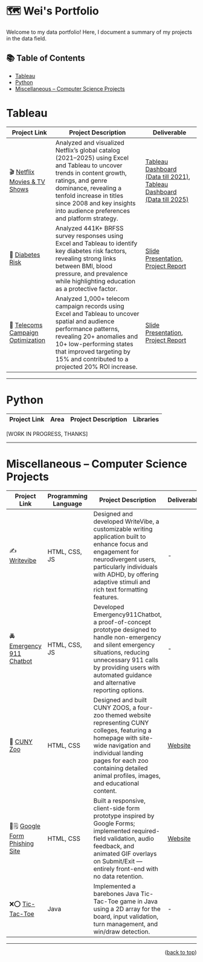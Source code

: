 <a name="readme-top"></a>

# 🗺 Wei's Portfolio

Welcome to my data portfolio! Here, I document a summary of my projects in the data field. 

## 📚 Table of Contents
- [Tableau](#tableau)
- [Python](#python)
- [Miscellaneous – Computer Science Projects](#miscellaneous--computer-science-projects)
<!-- - [SQL](#sql) -->
<!-- - [Power BI](#tableau) -->
<!-- - [Data Engineering](#data-engineering) -->

# Tableau

| Project Link | Project Description | Deliverable |
|---|---|---| 
| 🎬 [Netflix Movies & TV Shows](https://github.com/chenweida6220/Netflix-Movies-TV-Shows-Analysis) | Analyzed and visualized Netflix’s global catalog (2021–2025) using Excel and Tableau to uncover trends in content growth, ratings, and genre dominance, revealing a tenfold increase in titles since 2008 and key insights into audience preferences and platform strategy. | [Tableau Dashboard (Data till 2021)](https://public.tableau.com/app/profile/wei.da.chen/viz/NetflixMoviesTVShowsTill2021/Netflix), [Tableau Dashboard (Data till 2025)](https://public.tableau.com/app/profile/wei.da.chen/viz/NetflixMoviesTVShowsTill2025/Netflix) |
| 💉 [Diabetes Risk](https://github.com/chenweida6220/diabetes-risk-visualization) | Analyzed 441K+ BRFSS survey responses using Excel and Tableau to identify key diabetes risk factors, revealing strong links between BMI, blood pressure, and prevalence while highlighting education as a protective factor. | [Slide Presentation](https://github.com/chenweida6220/diabetes-risk-visualization/blob/main/COOP%20Diabetes%20Data%20Visualization%20Project.pdf), [Project Report](https://github.com/chenweida6220/diabetes-risk-visualization/blob/main/Visualizing%20Diabetes%20Risk%20-%20An%20Analysis%20of%20CDC%E2%80%99s%202015%20BRFSS%20Data.pdf) |
| 🦠 [Telecoms Campaign Optimization](https://github.com/chenweida6220/telecoms-campaign-optimization-analysis) | Analyzed 1,000+ telecom campaign records using Excel and Tableau to uncover spatial and audience performance patterns, revealing 20+ anomalies and 10+ low-performing states that improved targeting by 15% and contributed to a projected 20% ROI increase. | [Slide Presentation](https://github.com/chenweida6220/telecoms-campaign-optimization-analysis/blob/main/COOP%20Data%20Analyst%20-%20Capstone.pdf), [Project Report](https://github.com/chenweida6220/telecoms-campaign-optimization-analysis/blob/main/COOP%20Capstone%20Project%20-%20One%20Pager.pdf) |

***

# Python

| Project Link | Area | Project Description | Libraries |    
|---|---|---|---|
[WORK IN PROGRESS, THANKS]
<!-- | 👩🏻‍💻 [CS50P - Ongoing](https://github.com/katiehuangx/CS50P/blob/main/README.md) | Programming | This repo contains the solution to the problem sets in [Harvardx CS50P Introduction to Programming with Python](https://www.edx.org/course/cs50s-introduction-to-programming-with-python). | - |  -->

***

# Miscellaneous – Computer Science Projects

| Project Link | Programming Language | Project Description | Deliverable |
|---|---|---|---|
| ✍️ [Writevibe](https://github.com/chenweida6220/csci-49900-writevibe?tab=readme-ov-file#readme-top) | HTML, CSS, JS | Designed and developed WriteVibe, a customizable writing application built to enhance focus and engagement for neurodivergent users, particularly individuals with ADHD, by offering adaptive stimuli and rich text formatting features. | - | - |
| 🚔 [Emergency 911 Chatbot](https://github.com/chenweida6220/2021-Hunter-Codefest_Emergency911Chatbot) | HTML, CSS, JS | Developed Emergency911Chatbot, a proof-of-concept prototype designed to handle non-emergency and silent emergency situations, reducing unnecessary 911 calls by providing users with automated guidance and alternative reporting options. | - | - |
| 🐊 [CUNY Zoo](https://github.com/chenweida6220/WebDevelopmentAssignment1) | HTML, CSS | Designed and built CUNY ZOOS, a four-zoo themed website representing CUNY colleges, featuring a homepage with site-wide navigation and individual landing pages for each zoo containing detailed animal profiles, images, and educational content. | [Website](https://tommyliang1.github.io/WebDevelopmentAssignment1/) |
| 🐍🗒️ [Google Form Phishing Site](https://github.com/chenweida6220/GoogleFormPhishingSite?tab=readme-ov-file) | HTML, CSS | Built a responsive, client-side form prototype inspired by Google Forms; implemented required-field validation, audio feedback, and animated GIF overlays on Submit/Exit — entirely front-end with no data retention. | [Website](https://chenweida6220.github.io/GoogleFormPhishingSite/) | - |
| ❌⭕ [Tic-Tac-Toe](https://github.com/chenweida6220/Java_Tic-Tac-Toe) | Java | Implemented a barebones Java Tic-Tac-Toe game in Java using a 2D array for the board, input validation, turn management, and win/draw detection. | -  | - |

***

<p align="right">(<a href="#readme-top">back to top</a>)</p>

<!-- # Data Engineering

| Project Link | Completion Date | Tools | Project Description | 
|---|---|---|---|
| 🚗 [Uber Taxi](https://github.com/katiehuangx/data-engineering/tree/main/Uber%20Project) | May 2023 | Python, GCP (Storage, Compute Engine, BigQuery), Mage, Looker Studio | Developed and implemented an end-to-end ETL pipeline for processinsg NYC Trip Record data. The pipeline encompassed extracting raw data, performing data transformation using Python, applying fact and dimensional data modelling techniques, orchestrating the pipeline on Mage, and ultimately creating a dashboard using Looker Studio. |
| 🐶 [Dog Adoption](https://github.com/katiehuangx/data-engineering/tree/main/Dog%20Adoption) | Mar 2023 |Python, PostgreSQL, Jupyter Notebook | Designed, created, and deployed a custom data model for a dog adoption data set using Python and PostgreSQL on Jupyter Notebook. |

***

# SQL

| Project Link | Area of Analysis | Project Description | 
|---|---|---|
| 💡 [8-Week SQL Challenges](https://github.com/katiehuangx/8-Week-SQL-Challenge) | Data analysis, data cleaning, data transformation | This repo serves as the solution for the 8 case studies from the [#8WeekSQLChallenge](https://8weeksqlchallenge.com). It showcases my ability to tackle various SQL challenges and demonstrates my proficiency in SQL query writing and problem-solving skills. | 
| 👩🏻‍⚕️ [Health Analytics Case Study](https://github.com/katiehuangx/Serious-SQL-Apprenticeship/blob/main/Health%20Analytics%20Mini%20Case%20Study.md) | Health analysis | I answer business questions related to patients data, such as average and median measurements per user, types of measurements for active users, and median blood pressure values for users. |  
| 🦠 [Covid-19 and the Impact on Malaysia Stock Market](https://github.com/katiehuangx/Covid-19-and-Impact-on-Malaysia-stock-market) | Data cleaning, data analysis | A project close to 🏡 home. Inspired by Alex Freberg's [Data Exploration Project](https://www.youtube.com/watch?v=qfyynHBFOsM&list=PLUaB-1hjhk8H48Pj32z4GZgGWyylqv85f&index=1), I analysed global and local Covid-19 cases & the impact on Malaysia stock market from Jan 2020 to Jul 2021 using SQL and Tableau. |  

***

# Python

| Project Link | Area | Project Description | Libraries |    
|---|---|---|---|
| 👩🏻‍💻 [CS50P - Ongoing](https://github.com/katiehuangx/CS50P/blob/main/README.md) | Programming | This repo contains the solution to the problem sets in [Harvardx CS50P Introduction to Programming with Python](https://www.edx.org/course/cs50s-introduction-to-programming-with-python). | - | 
| 📺 [TMDb Movie Analysis](https://github.com/katiehuangx/Udacity-Data-Analyst-Nanodegree/blob/main/Project%202%20-%20TMDB%20Movie%20Analysis.ipynb) |   Data Wrangling & EDA | I analysed more than 10,000 TMDb movies and getting the answers to - Which actor(s) is associated with higher revenue and profit, Does a higher budget constitute to a higher profit, and Which director produced the highest grossing movie? | pandas, matplotlib |   
| ⛽️ [Fuel Economy](https://github.com/katiehuangx/Udacity-Data-Analyst-Nanodegree/blob/main/Case%20Study%202%20-%20Fuel%20Economy.ipynb) | Data Wrangling & EDA | Analysis on vehicles’ fuel economy in 2008 and 2018 to understand usage of alternative sources of fuel, changes in greenhouse gas and smog ratings over the decade, and vehicle features associated with better fuel economy. |  pandas, matplotlib |   
| 🍷 [Wine Quality](https://github.com/katiehuangx/Udacity-Data-Analyst-Nanodegree/blob/main/Case%20Study%201%20-%20Analysing%20Wine%20Quality.ipynb) | Data Wrangling & EDA | A study on red and white wine samples and understanding whether certain types of wine and their qualities (alcohol level, sugar content and acidity level) are associated with higher wine quality. | pandas, matplotlib |   
| 🌤 [Explore Weather Trends](https://github.com/katiehuangx/Udacity-Data-Analyst-Nanodegree/blob/main/Project%201%20-%20Explore%20Weather%20Trends.ipynb) | Time-series analysis | In this time-series analysis, I use moving average method to analyze local and global temperature data and compare the temperature trends where I live to overall global temperature trends. | pandas, matplotlib |
| 🛍 [Super Store Analysis](https://github.com/katiehuangx/Super-Store-Analysis/blob/main/Super_Store_Analysis.ipynb) | EDA | Analysis of sales data to find out highest revenue and profit product categories and top customer segments. | pandas, matplotlib, seaborn |
| 🏃🏻‍♀️ [Bellabeat Fitness Tracking Analysis](https://github.com/katiehuangx/Google-Data-Analytics-Capstone/blob/main/bellabeat-data-analysis.ipynb) | EDA | Discovered insights into whether users are using the FitBit app for tracking health habits, their frequency of usage across the week and whether there is correlation between the hours logged, number of steps taken and calories burnt. | pandas, matplotlib, seaborn |

***

# Tableau

| Project Link | Project Description | Dashboard Link |
|---|---|---|
| 🦄 [Maven Unicorn Challenge](https://github.com/katiehuangx/Maven-Unicorn-Challenge) | Cleansed and transformed data on privately-owned companies (start-ups) valued at over $1 billion using Python. Visualised key insights using Tableau, including the timeline of valuations, the top 10 countries and investors with the highest valuations, the most successful unicorns, and the average time it takes to reach a $1 billion valuation. | [Dashboard](https://public.tableau.com/app/profile/katie.huang/viz/UnicornCompanies_16502745371460/Unicorns?publish=yes) |
| 🦠 [Covid-19 and the Impact on Malaysia Stock Market](https://github.com/katiehuangx/Covid-19-and-Impact-on-Malaysia-stock-market) | A project close to 🏡 home. Inspired by Alex Freberg's [Data Exploration Project](https://www.youtube.com/watch?v=qfyynHBFOsM&list=PLUaB-1hjhk8H48Pj32z4GZgGWyylqv85f&index=1), I analysed global and local Covid-19 cases in Malaysia and the impact on the KLSE stock market from Jan 2020 to Jul 2021 using SQL and Tableau. | [Dashboard](https://public.tableau.com/app/profile/katie.huang/viz/Covid-19anditsimpactonKLSEIndexPriceinMalaysia/Dashboard1) |

***
 -->
